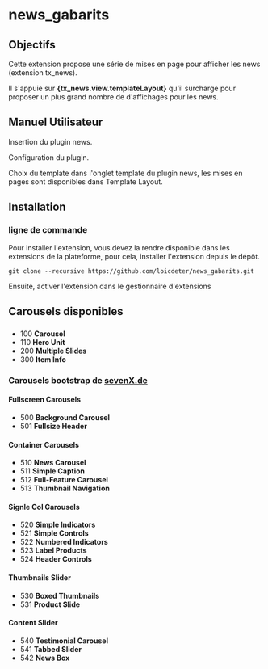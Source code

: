 # news_gabarits

## Objectifs

Cette extension propose une série de mises en page pour afficher les news (extension tx_news).

Il s'appuie sur **{tx_news.view.templateLayout}** qu'il surcharge pour proposer un plus grand nombre de d'affichages pour les news.

## Manuel Utilisateur

Insertion du plugin news.

Configuration du plugin.

Choix du template dans l'onglet template du plugin news, les mises en pages sont disponibles dans Template Layout.

## Installation
### ligne de commande

Pour installer l'extension, vous devez la rendre disponible dans les extensions de la plateforme, pour cela, installer l'extension depuis le dépôt.

```git clone --recursive https://github.com/loicdeter/news_gabarits.git```

Ensuite, activer l'extension dans le gestionnaire d'extensions

## Carousels disponibles

###
* 100 **Carousel**
* 110 **Hero Unit**
* 200 **Multiple Slides**
* 300 **Item Info**

### Carousels bootstrap de [sevenX.de](http://sevenx.de/demo/bootstrap-carousel/index.html)

#### Fullscreen Carousels
* 500 **Background Carousel**
* 501 **Fullsize Header**

#### Container Carousels
* 510 **News Carousel**
* 511 **Simple Caption**
* 512 **Full-Feature Carousel**
* 513 **Thumbnail Navigation**

#### Signle Col Carousels
* 520 **Simple Indicators**
* 521 **Simple Controls**
* 522 **Numbered Indicators**
* 523 **Label Products**
* 524 **Header Controls**

#### Thumbnails Slider
* 530 **Boxed Thumbnails**
* 531 **Product Slide**

#### Content Slider
* 540 **Testimonial Carousel**
* 541 **Tabbed Slider**
* 542 **News Box**
